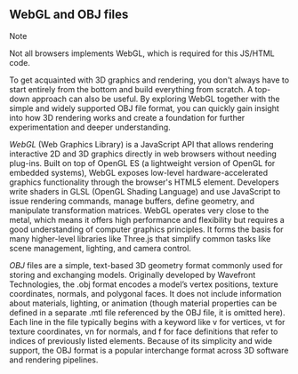 
## WebGL and OBJ files

> [!NOTE]  
> Not all browsers implements WebGL, which is required for this JS/HTML code.

To get acquainted with 3D graphics and rendering, you don't always have to start entirely from the bottom
and build everything from scratch. A top-down approach can also be useful. By exploring WebGL together
with the simple and widely supported OBJ file format, you can quickly gain insight into how 3D rendering
works and create a foundation for further experimentation and deeper understanding.

*WebGL* (Web Graphics Library) is a JavaScript API that allows rendering interactive 2D and 3D graphics
directly in web browsers without needing plug-ins. Built on top of OpenGL ES (a lightweight version of
OpenGL for embedded systems), WebGL exposes low-level hardware-accelerated graphics functionality through
the browser's HTML5 <canvas> element. Developers write shaders in GLSL (OpenGL Shading Language) and use
JavaScript to issue rendering commands, manage buffers, define geometry, and manipulate transformation
matrices. WebGL operates very close to the metal, which means it offers high performance and flexibility
but requires a good understanding of computer graphics principles. It forms the basis for many higher-level
libraries like Three.js that simplify common tasks like scene management, lighting, and camera control.

*OBJ* files are a simple, text-based 3D geometry format commonly used for storing and exchanging models.
Originally developed by Wavefront Technologies, the .obj format encodes a model’s vertex positions,
texture coordinates, normals, and polygonal faces. It does not include information about materials,
lighting, or animation (though material properties can be defined in a separate .mtl file referenced
by the OBJ file, it is omitted here). Each line in the file typically begins with a keyword like v
for vertices, vt for texture coordinates, vn for normals, and f for face definitions that refer to
indices of previously listed elements. Because of its simplicity and wide support, the OBJ format is a
popular interchange format across 3D software and rendering pipelines.


